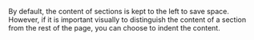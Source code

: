 By default, the content of sections is kept to the left to save space.
However, if it is important visually to distinguish the content of a 
section from the rest of the page, you can choose to indent the content.
